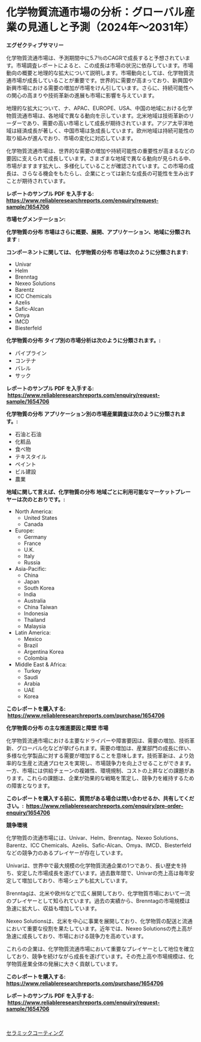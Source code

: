 <p><h1>化学物質流通市場の分析：グローバル産業の見通しと予測（2024年〜2031年）</h1></p><p><strong>エグゼクティブサマリー</strong></p>
<p><p>化学物質流通市場は、予測期間中に5.7％のCAGRで成長すると予想されています。市場調査レポートによると、この成長は市場の状況に依存しています。市場動向の概要と地理的な拡大について説明します。市場動向としては、化学物質流通市場が成長していることが重要です。世界的に需要が高まっており、新興国や新興市場における需要の増加が市場をけん引しています。さらに、持続可能性への関心の高まりや技術革新の進展も市場に影響を与えています。</p><p>地理的な拡大について、ナ、APAC、EUROPE、USA、中国の地域における化学物質流通市場は、各地域で異なる動向を示しています。北米地域は技術革新のリーダーであり、需要の高い市場として成長が期待されています。アジア太平洋地域は経済成長が著しく、中国市場は急成長しています。欧州地域は持続可能性の取り組みが進んでおり、市場の変化に対応しています。</p><p>化学物質流通市場は、世界的な需要の増加や持続可能性の重要性が高まるなどの要因に支えられて成長しています。さまざまな地域で異なる動向が見られる中、市場がますます拡大し、多様化していることが確認されています。この市場の成長は、さらなる機会をもたらし、企業にとっては新たな成長の可能性を生み出すことが期待されています。</p></p>
<p><strong>レポートのサンプル PDF を入手する: <a href="https://www.reliableresearchreports.com/enquiry/request-sample/1654706">https://www.reliableresearchreports.com/enquiry/request-sample/1654706</a></strong></p>
<p><strong>市場セグメンテーション:</strong></p>
<p><strong> 化学物質の分布 市場はさらに概要、展開、アプリケーション、地域に分類されます :</strong></p>
<p><strong>コンポーネントに関しては、 化学物質の分布 市場は次のように分類されます: &nbsp;</strong></p>
<p><ul><li>Univar</li><li>Helm</li><li>Brenntag</li><li>Nexeo Solutions</li><li>Barentz</li><li>ICC Chemicals</li><li>Azelis</li><li>Safic-Alcan</li><li>Omya</li><li>IMCD</li><li>Biesterfeld</li></ul></p>
<p><strong> 化学物質の分布 タイプ別の市場分析は次のように分類されます。:</strong></p>
<p><ul><li>パイプライン</li><li>コンテナ</li><li>バレル</li><li>サック</li></ul></p>
<p><strong>レポートのサンプル PDF を入手する: &nbsp;<a href="https://www.reliableresearchreports.com/enquiry/request-sample/1654706">https://www.reliableresearchreports.com/enquiry/request-sample/1654706</a></strong></p>
<p><strong> 化学物質の分布 アプリケーション別の市場産業調査は次のように分類されます。:</strong></p>
<p><ul><li>石油と石油</li><li>化粧品</li><li>食べ物</li><li>テキスタイル</li><li>ペイント</li><li>ビル建設</li><li>農業</li></ul></p>
<p><strong>地域に関して言えば、化学物質の分布 地域ごとに利用可能なマーケットプレーヤーは次のとおりです。:</strong></p>
<p><ul>
    <li>
        North America:
        <ul>
            <li>United States</li>
            <li>Canada</li>
        </ul>
    </li>
    <li>
        Europe:
        <ul>
            <li>Germany</li>
            <li>France</li>
            <li>U.K.</li>
            <li>Italy</li>
            <li>Russia</li>
        </ul>
    </li>
    <li>
        Asia-Pacific:
        <ul>
            <li>China</li>
            <li>Japan</li>
            <li>South Korea</li>
            <li>India</li>
            <li>Australia</li>
            <li>China Taiwan</li>
            <li>Indonesia</li>
            <li>Thailand</li>
            <li>Malaysia</li>
        </ul>
    </li>
    <li>
        Latin America:
        <ul>
            <li>Mexico</li>
            <li>Brazil</li>
            <li>Argentina Korea</li>
            <li>Colombia</li>
        </ul>
    </li>
    <li>
        Middle East & Africa:
        <ul>
            <li>Turkey</li>
            <li>Saudi</li>
            <li>Arabia</li>
            <li>UAE</li>
            <li>Korea</li>
        </ul>
    </li>
    </ul></p>
<p><strong>このレポートを購入する: &nbsp;<a href="https://www.reliableresearchreports.com/purchase/1654706">https://www.reliableresearchreports.com/purchase/1654706</a></strong></p>
<p><strong>化学物質の分布 の主な推進要因と障壁 市場</strong></p>
<p><p>化学物質流通市場における主要なドライバーや障害要因は、需要の増加、技術革新、グローバル化などが挙げられます。需要の増加は、産業部門の成長に伴い、多様な化学製品に対する需要が増加することを意味します。技術革新は、より効率的な生産と流通プロセスを実現し、市場競争力を向上させることができます。一方、市場には供給チェーンの複雑性、環境規制、コストの上昇などの課題があります。これらの課題は、企業が効果的な戦略を策定し、競争力を維持するための障害となります。</p></p>
<p><strong>このレポートを購入する前に、質問がある場合は問い合わせるか、共有してください。:&nbsp; <a href="https://www.reliableresearchreports.com/enquiry/pre-order-enquiry/1654706">https://www.reliableresearchreports.com/enquiry/pre-order-enquiry/1654706</a></strong></p>
<p><strong>競争環境</strong></p>
<p><p>化学物質の流通市場には、Univar、Helm、Brenntag、Nexeo Solutions、Barentz、ICC Chemicals、Azelis、Safic-Alcan、Omya、IMCD、Biesterfeldなどの競争力のあるプレイヤーが存在しています。</p><p>Univarは、世界中で最大規模の化学物質流通企業の1つであり、長い歴史を持ち、安定した市場成長を遂げています。過去数年間で、Univarの売上高は毎年安定して増加しており、市場シェアも拡大しています。</p><p>Brenntagは、北米や欧州などで広く展開しており、化学物質市場において一流のプレイヤーとして知られています。過去の実績から、Brenntagの市場規模は急速に拡大し、収益も増加しています。</p><p>Nexeo Solutionsは、北米を中心に事業を展開しており、化学物質の配送と流通において重要な役割を果たしています。近年では、Nexeo Solutionsの売上高が急速に成長しており、市場における競争力を高めています。</p><p>これらの企業は、化学物質流通市場において重要なプレイヤーとして地位を確立しており、競争を続けながら成長を遂げています。その売上高や市場規模は、化学物質産業全体の発展に大きく貢献しています。</p></p>
<p><strong>このレポートを購入する: &nbsp; <a href="https://www.reliableresearchreports.com/purchase/1654706">https://www.reliableresearchreports.com/purchase/1654706</a></strong></p>
<p><strong>レポートのサンプル PDF を入手する: &nbsp;<a href="https://www.reliableresearchreports.com/enquiry/request-sample/1654706">https://www.reliableresearchreports.com/enquiry/request-sample/1654706</a></strong><strong></strong></p>
<p>&nbsp;</p>
<p><p><a href="https://github.com/Sophiaard2003/Market-Research-Report-List-1/blob/main/612103412916.md">セラミックコーティング</a></p></p>